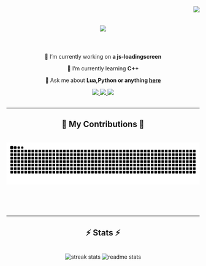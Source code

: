 <img align="right" src="https://api.visitorbadge.io/api/visitors?path=JesusScripts&label=VISITORS&countColor=%23555555&style=flat-square" />

<h1 align="center">
<img src="https://readme-typing-svg.herokuapp.com?font=Righteous&size=50&duration=4000&pause=1000&color=C9C5BA&random=false&center=true&vCenter=true&width=1000&height=100&lines=Hello+there%F0%9F%91%8B;I'm+Jesus+and+I+do+Development+in+Fivem;" />

</h1>

<br/>

<div align="center">
 
 🔭 I’m currently working on **a js-loadingscreen**
 
 🌱 I’m currently learning **C++**

💬 Ask me about **Lua,Python or anything [here](https://discord.gg/seE7hQ43)**

 </div>
 
<div align="center"> 
  <a href="https://www.paypal.me/jesusturek" target="_blank">
    <img src="https://img.shields.io/badge/Support%20me-%23003087?style=for-the-badge&logo=paypal" />
  </a>
  <a href="https://discord.gg/seE7hQ43" target="_blank">
    <img src="https://img.shields.io/badge/Support%20server-cfc9bf?style=for-the-badge&logo=discord" target="_blank" />
  </a>
  <a href="https://jesusscripts.tebex.io" target="_blank">
     <img src="https://img.shields.io/badge/Tebex-cfc9bf?style=for-the-badge&color=%2320336B" target="_blank" />
  </a>
</div>

<br/>
<hr/>

<div align="center">
  <h2>🐍 My Contributions 🐍</h2>
  <br>

<img alt="snake eating my contributions" src="https://raw.githubusercontent.com/JesusScripts/JesusScripts/output/github-contribution-grid-snake-dark.svg?palette=github-dark" />

  
  <br/><br/><br/>
</div>

<hr/>

<h2 align="center">⚡ Stats ⚡</h2>
<br>
<div align=center>
<img width=390 src="https://github-readme-stats.vercel.app/api/top-langs/?username=JesusScripts&layout=compact&border_color=c9c5ba&bg_color=242525&text_color=c9c5ba&title_color=c9c5ba" alt="streak stats"/>

  <img width=390 src="https://github-readme-stats.vercel.app/api?username=JesusScripts&border_color=c9c5ba&bg_color=242525&text_color=c9c5ba&title_color=c9c5ba" alt="readme stats" />
</div>

<br/><br/>

<br/>

<br/>
